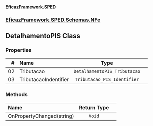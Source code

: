 #### [EficazFramework.SPED](EficazFrameworkSPED.md 'EficazFramework SPED')
### [EficazFramework.SPED.Schemas.NFe](EficazFramework.SPED.Schemas.NFe.md 'EficazFramework.SPED.Schemas.NFe')

## DetalhamentoPIS Class
### Properties

| # | Name | Type | |
| ---: | :--- | :---: | :--- |
| 02 | Tributacao | `DetalhamentoPIS_Tributacao` |  |
| 03 | TributacaoIndentifier | `Tributacao_PIS_Identifier` |  |
### Methods

| Name | Return Type | |
| :--- | :---: | :--- |
| OnPropertyChanged(string) | `Void` |  |

